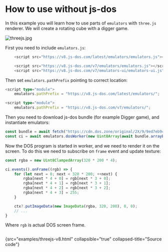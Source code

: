 # How to use without js-dos

In this example you will learn how to use parts of `emulators` with `three.js` renderer.
We will create a rotating cube with a digger game.

![threejs.jpg](threejs.jpg)

First you need to include `emulators.js`:

<tabs>
<tab title="v8">

```Typescript
    <script src="https://v8.js-dos.com/latest/emulators/emulators.js"></script>
```

</tab>
<tab title="v7">

```Typescript
    <script src="https://v8.js-dos.com/v7/emulators/emulators.js"></script>
    <script src="https://v8.js-dos.com/v7/emulators-ui/emulators-ui.js"></script>
```

</tab>
</tabs>

Then set `emulators.pathPrefix` pointing to correct location:
<tabs>
<tab title="v8">

```Typescript
<script type="module">
    emulators.pathPrefix = "https://v8.js-dos.com/latest/emulators/";
```

</tab>
<tab title="v7">

```Typescript
<script type="module">
    emulators.pathPrefix = "https://v8.js-dos.com/v7/emulators/";
```

</tab>
</tabs>


Then you need to download js-dos bundle (for example Digger game), and instantiate emulators:
```Typescript
const bundle = await fetch("https://cdn.dos.zone/original/2X/9/9ed7eb9c2c441f56656692ed4dc7ab28f58503ce.jsdos");
const ci = await emulators.dosWorker(new Uint8Array(await bundle.arrayBuffer()));
```

Now the DOS program is started in worker, and we need to render it on the screen. To do this
we need to subscribe on `frame` event and update texture:

```Typescript
const rgba = new Uint8ClampedArray(320 * 200 * 4);

ci.events().onFrame((rgb) => {
    for (let next = 0; next < 320 * 200; ++next) {
        rgba[next * 4 + 0] = rgb[next * 3 + 0];
        rgba[next * 4 + 1] = rgb[next * 3 + 1];
        rgba[next * 4 + 2] = rgb[next * 3 + 2];
        rgba[next * 4 + 3] = 255;
    }

    ctx?.putImageData(new ImageData(rgba, 320, 200), 0, 0);
    // ...
}
```

Where `rgb` is actual DOS screen frame.


```Typescript
```
{src="examples/threejs-v8.html" collapsible="true" collapsed-title="Source code"}


